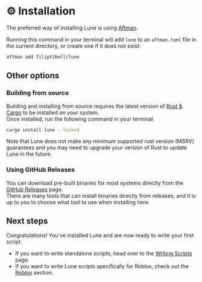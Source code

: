 <!-- markdownlint-disable MD033 -->

# ⚙️ Installation

The preferred way of installing Lune is using [Aftman](https://github.com/lpghatguy/aftman).

Running this command in your terminal will add `lune` to an `aftman.toml` file in the current directory, or create one if it does not exist:

```sh
aftman add filiptibell/lune
```

## Other options

### Building from source

Building and installing from source requires the latest version of [Rust & Cargo](https://doc.rust-lang.org/cargo/getting-started/installation.html) to be installed on your system. <br />
Once installed, run the following command in your terminal:

```sh
cargo install lune --locked
```

Note that Lune does not make any minimum supported rust version (MSRV) guarantees and you may need to upgrade your version of Rust to update Lune in the future.

### Using GitHub Releases

You can download pre-built binaries for most systems directly from the [GitHub Releases](https://github.com/filiptibell/lune/releases) page. <br />
There are many tools that can install binaries directly from releases, and it is up to you to choose what tool to use when installing here.

## Next steps

Congratulations! You've installed Lune and are now ready to write your first script.

-   If you want to write standalone scripts, head over to the [Writing Scripts](https://github.com/filiptibell/lune/wiki/Getting-Started---2-Writing-Scripts) page.
-   If you want to write Lune scripts specifically for Roblox, check out the [Roblox](https://github.com/filiptibell/lune/wiki/Roblox) section.
